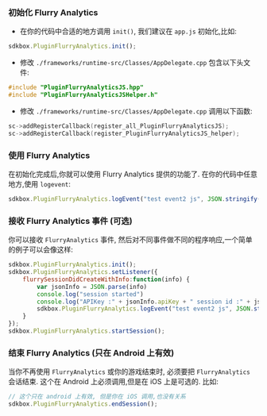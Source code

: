 ### 初始化 Flurry Analytics
* 在你的代码中合适的地方调用 `init()`, 我们建议在 `app.js` 初始化,比如:
```javascript
sdkbox.PluginFlurryAnalytics.init();
```

* 修改 `./frameworks/runtime-src/Classes/AppDelegate.cpp` 包含以下头文件:
```cpp
#include "PluginFlurryAnalyticsJS.hpp"
#include "PluginFlurryAnalyticsJSHelper.h"
```

* 修改 `./frameworks/runtime-src/Classes/AppDelegate.cpp` 调用以下函数:
```cpp
sc->addRegisterCallback(register_all_PluginFlurryAnalyticsJS);
sc->addRegisterCallback(register_PluginFlurryAnalyticsJS_helper);
```

### 使用 Flurry Analytics
在初始化完成后,你就可以使用 Flurry Analytics 提供的功能了. 在你的代码中任意地方,使用 `logevent`:
```javascript
sdkbox.PluginFlurryAnalytics.logEvent("test event2 js", JSON.stringify({"eKey1":"eVal1", "eKey2":"eVal2"}));
```

### 接收 Flurry Analytics 事件 (可选)
你可以接收 `FlurryAnalytics` 事件, 然后对不同事件做不同的程序响应,一个简单的例子可以会像这样:
```javascript
sdkbox.PluginFlurryAnalytics.init();
sdkbox.PluginFlurryAnalytics.setListener({
    flurrySessionDidCreateWithInfo:function(info) {
        var jsonInfo = JSON.parse(info)
        console.log("session started")
        console.log("APIKey :" + jsonInfo.apiKey + " session id :" + jsonInfo.sessionId);
        sdkbox.PluginFlurryAnalytics.logEvent("test event2 js", JSON.stringify({"eKey1":"eVal1", "eKey2":"eVal2"}));
    }
});
sdkbox.PluginFlurryAnalytics.startSession();
```

### 结束 Flurry Analytics (只在 Android 上有效)
当你不再使用 `FlurryAnalytics` 或你的游戏结束时, 必须要把 `FlurryAnalytics` 会话结束. 这个在 Android 上必须调用,但是在 iOS 上是可选的. 比如:
```javascript
// 这个只在 android 上有效, 但是你在 iOS 调用,也没有关系
sdkbox.PluginFlurryAnalytics.endSession();
```
